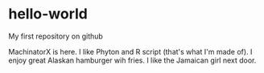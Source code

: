 # hello-world
My first repository on github

MachinatorX is here. I like Phyton and R script (that's what I'm made of).
I enjoy great Alaskan hamburger wih fries. I like the Jamaican girl next door.
